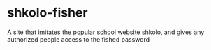 # shkolo-fisher
A site that imitates the popular school website shkolo, and gives any authorized people access to the fished password
